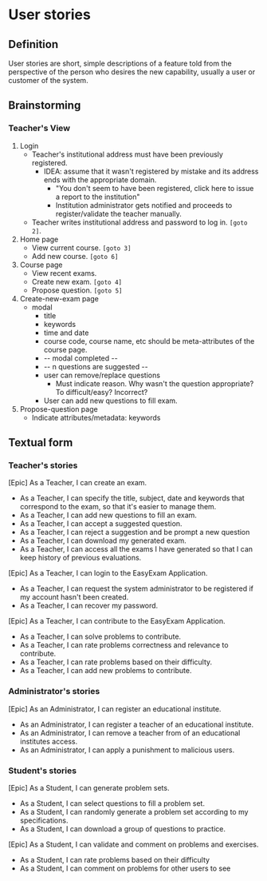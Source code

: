 # User stories

## Definition

User stories are short, simple descriptions of a feature told from the perspective of the person who desires the new capability, usually a user or customer of the system.

## Brainstorming

### Teacher's View

1. Login
    + Teacher's institutional address must have been previously registered.
        + IDEA: assume that it wasn't registered by mistake and its address ends with the appropriate domain.
            + "You don't seem to have been registered, click here to issue a report to the institution"
            + Institution administrator gets notified and proceeds to register/validate the teacher manually.
    + Teacher writes institutional address and password to log in. `[goto 2]`.
2. Home page
    + View current course. `[goto 3]`
    + Add new course. `[goto 6]`
3. Course page
    + View recent exams.
    + Create new exam. `[goto 4]`
    + Propose question. `[goto 5]`
4. Create-new-exam page
    + modal
        + title
        + keywords
        + time and date
        + course code, course name, etc should be meta-attributes of the course page.
        + -- modal completed --
        + -- n questions are suggested --
        + user can remove/replace questions
            + Must indicate reason. Why wasn't the question appropriate? To difficult/easy? Incorrect?
        + User can add new questions to fill exam.
5. Propose-question page
    + Indicate attributes/metadata: keywords


## Textual form

### Teacher's stories

[Epic] As a Teacher, I can create an exam.
- As a Teacher, I can specify the title, subject, date and keywords that correspond to the exam, so that it's easier to manage them.
- As a Teacher, I can add new questions to fill an exam.
- As a Teacher, I can accept a suggested question.
- As a Teacher, I can reject a suggestion and be prompt a new question
- As a Teacher, I can download my generated exam.
- As a Teacher, I can access all the exams I have generated so that I can keep history of previous evaluations.

[Epic] As a Teacher, I can login to the EasyExam Application.
- As a Teacher, I can request the system administrator to be registered if my account hasn't been created.
- As a Teacher, I can recover my password.

[Epic] As a Teacher, I can contribute to the EasyExam Application.
- As a Teacher, I can solve problems to contribute.
- As a Teacher, I can rate problems correctness and relevance to contribute.
- As a Teacher, I can rate problems based on their difficulty.
- As a Teacher, I can add new problems to contribute.

### Administrator's stories

[Epic] As an Administrator, I can register an educational institute. 
- As an Administrator, I can register a teacher of an educational institute.
- As an Administrator, I can remove a teacher from of an educational institutes access.
- As an Administrator, I can apply a punishment to malicious users.

### Student's stories

[Epic] As a Student, I can generate problem sets.
- As a Student, I can select questions to fill a problem set.
- As a Student, I can randomly generate a problem set according to my specifications.
- As a Student, I can download a group of questions to practice.

[Epic] As a Student, I can validate and comment on problems and exercises.
- As a Student, I can rate problems based on their difficulty
- As a Student, I can comment on problems for other users to see

